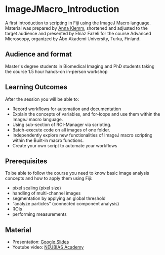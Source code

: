 # ImageJMacro_Introduction
A first introduction to scripting in Fiji using the ImageJ Macro language.
Material was prepared by [Anna Klemm](https://www.it.uu.se/katalog/annkl878), shortened and adjusted to the target audience and presented by Elnaz Fazeli for the course Advanced Microscopy, organized by Åbo Akademi University, Turku, Finland.

## Audience and format
Master's degree students in Biomedical Imaging and PhD students taking the course
1.5 hour hands-on in-person workshop

## Learning Outcomes
After the session you will be able to:
* Record workflows for automation and documentation
* Explain the concepts of variables, and for-loops and use them within the ImageJ macro language.
* Using sub-section of ROI-Manager via scripting.
* Batch-execute code on all images of one folder.
* Independently explore new functionalities of ImageJ macro scripting within the Built-in macro functions.
* Create your own script to automate your workflows

## Prerequisites
To be able to follow the course you need to know basic image analysis concepts and how to apply them using Fiji:
* pixel scaling (pixel size)
* handling of multi-channel images
* segmentation by applying an global threshold
* “analyze particles” (connected component analysis)
* ROIs
* performing measurements

## Material
* Presentation: [Google Slides](https://docs.google.com/presentation/d/15TTMBoAyVDofQCap4degs4FnkF1JE8qiS_6ccKRUGPk/edit?usp=sharing)
* Youtube video: [NEUBIAS Academy](https://www.youtube.com/watch?v=o8tfkdcd3DA)
